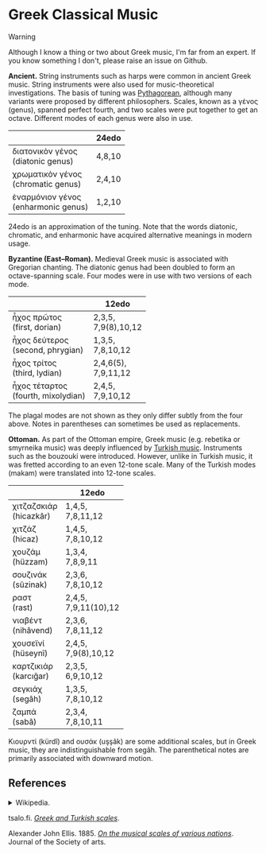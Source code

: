 # Greek Classical Music

> [!warning]
> Although I know a thing or two about Greek music, I'm far from an expert.
> If you know something I don't, please raise an issue on Github.

**Ancient.**
String instruments such as harps were common in ancient Greek music.
String instruments were also used for music-theoretical investigations.
The basis of tuning was [Pythagorean](pythagorean.md), although many variants were proposed by different philosophers.
Scales, known as a γένος (genus), spanned perfect fourth, and two scales were put together to get an octave.
Different modes of each genus were also in use.

|   |24edo |
|---|---|
| διατονικὸν γένος <br /> (diatonic genus) | 4,8,10 |
| χρωματικὸν γένος <br /> (chromatic genus) | 2,4,10 |
| ἐναρμόνιον γένος <br /> (enharmonic genus) | 1,2,10 |

24edo is an approximation of the tuning.
Note that the words diatonic, chromatic, and enharmonic have acquired alternative meanings in modern usage.

**Byzantine (East–Roman).**
Medieval Greek music is associated with Gregorian chanting.
The diatonic genus had been doubled to form an octave-spanning scale.
Four modes were in use with two versions of each mode.

|     | 12edo |
|-----|-------|
| ἦχος πρῶτος <br /> (first, dorian) | 2,3,5, <br /> 7,9(8),10,12 |
| ἦχος δεύτερος <br /> (second, phrygian) | 1,3,5, <br /> 7,8,10,12 |
| ἦχος τρίτος <br /> (third, lydian)| 2,4,6(5), <br /> 7,9,11,12 |
| ἦχος τέταρτος <br /> (fourth, mixolydian) | 2,4,5, <br /> 7,9,10,12 |

The plagal modes are not shown as they only differ subtly from the four above.
Notes in parentheses can sometimes be used as replacements.

**Ottoman.**
As part of the Ottoman empire, Greek music (e.g. rebetika or smyrneika music) was deeply influenced by [Turkish music](turkish.md).
Instruments such as the bouzouki were introduced.
However, unlike in Turkish music, it was fretted according to an even 12-tone scale.
Many of the Turkish modes (makam) were translated into 12-tone scales.

|      | 12edo |
|------|-------|
| χιτζαζσκιάρ <br /> (hicazkâr) | 1,4,5, <br /> 7,8,11,12 |
| χιτζάζ <br /> (hicaz) | 1,4,5, <br /> 7,8,10,12 |
| χουζάμ <br />(hüzzam) | 1,3,4, <br /> 7,8,9,11 |
| σουζινάκ <br /> (sûzinak) | 2,3,6, <br /> 7,8,10,12 |
| ραστ <br /> (rast) | 2,4,5, <br /> 7,9,11(10),12 |
| νιαβέντ <br />(nihâvend) | 2,3,6, <br /> 7,8,11,12 |
| χουσεϊνί <br /> (hüseynî) | 2,4,5, <br /> 7,9(8),10,12 |
| καρτζικιάρ <br /> (karcığar) | 2,3,5, <br /> 6,9,10,12 |
| σεγκιάχ <br /> (segâh) | 1,3,5, <br /> 7,8,10,12 |
| ζαμπά <br /> (sabâ) | 2,3,4, <br /> 7,8,10,11 |

Κιουρντί (kürdî) and ουσάκ (uşşâk) are some additional scales, but in Greek music, they are indistinguishable from segâh.
The parenthetical notes are primarily associated with downward motion.

## References

<details>
<summary>
Wikipedia.
</summary>
<ul>
<li><a href="https://en.wikipedia.org/w/index.php?title=Genus_(music)&oldid=1250822857"><i>Genus</i></a></li>
<li><a href="https://en.wikipedia.org/w/index.php?title=Gregorian_mode&oldid=1254355539"><i>Gregorian Mode</i></a></li>
<li><a href="https://en.wikipedia.org/w/index.php?title=Octoechos&oldid=1265573064"><i>Octoechos</i></a></li>
</ul>
</details>

tsalo.fi. *[Greek and Turkish scales](https://web.archive.org/web/20230610182643/http://www.tsalo.fi/Greek%20and%20Turkish%20scales.html)*.

Alexander John Ellis. 1885. *[On the musical scales of various nations](https://books.google.com/books/about/On_the_Musical_Scales_of_Various_Nations.html?id=sNtDAAAAYAAJ)*. Journal of the Society of arts.